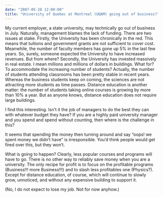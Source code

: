 ```yaml
---
date: "2007-05-28 12:00:00"
title: "University of Quebec at Montreal (UQAM) going out of business?"
---
```




My current employer, a state university, may technically go out of business in July. Naturally, management blames the lack of funding. There are two issues at stake.
Firstly, the University has been chronically in the red. This means that tuitions and government grants are not sufficient to cover cost. Meanwhile, the number of faculty members has gone up 5% in the last few years. So, surely, someone expected the University to have increased revenues. But from where?
Secondly, the University has invested massively in real estate. I mean millions and millions of dollars in buildings. What for? To accommodate the increasing number of students? Actually, the number of students attending classrooms has been pretty stable in recent years. Whereas the business students keep on coming, the sciences are not attracting more students as time passes. Distance education is another matter: the number of students taking online courses is growing by more than 10% a year. But as anyone knows, distance education does not require large buildings.

I find this interesting. Isn&rsquo;t it the job of managers to do the best they can with whatever budget they have? If you are a highly paid university manager and you spend and spend without counting, then where is the challenge in this?

It seems that spending the money then turning around and say &ldquo;oops! we spent money we didn&rsquo;t have&rdquo; is irresponsible. You&rsquo;d think people would get fired over this, but they won&rsquo;t.

What is going to happen? Clearly, less popular courses and programs will have to go. There is no other way to reliably save money when you are a university. The only recipe for profit is to focus on the profitable programs (Business!!! more Business!!!) and to slash less profitables one (Physics?). Except for distance education, of course, which will continue to slowly grow, unnoticed, and without any expensive building to support it.

(No, I do not expect to lose my job. Not for now anyhow.)

